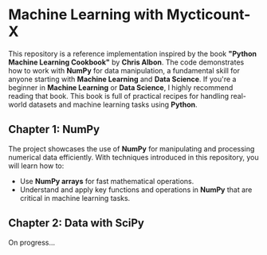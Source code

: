 # Machine Learning with Mycticount-X

This repository is a reference implementation inspired by the book **"Python Machine Learning Cookbook"** by **Chris Albon**. The code demonstrates how to work with **NumPy** for data manipulation, a fundamental skill for anyone starting with **Machine Learning** and **Data Science**. If you're a beginner in **Machine Learning** or **Data Science**, I highly recommend reading that book. This book is full of practical recipes for handling real-world datasets and machine learning tasks using **Python**.

## Chapter 1: NumPy

The project showcases the use of **NumPy** for manipulating and processing numerical data efficiently. With techniques introduced in this repository, you will learn how to:
- Use **NumPy arrays** for fast mathematical operations.
- Understand and apply key functions and operations in **NumPy** that are critical in machine learning tasks.

## Chapter 2: Data with SciPy

On progress...
